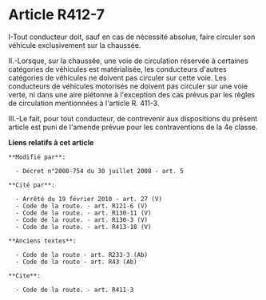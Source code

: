 # Article R412-7

I-Tout conducteur doit, sauf en cas de nécessité absolue, faire circuler son véhicule exclusivement sur la chaussée. 

II.-Lorsque, sur la chaussée, une voie de circulation réservée à certaines catégories de véhicules est matérialisée, les
conducteurs d'autres catégories de véhicules ne doivent pas circuler sur cette voie. Les conducteurs de véhicules motorisés
ne doivent pas circuler sur une voie verte, ni dans une aire piétonne à l'exception des cas prévus par les règles de
circulation mentionnées à l'article R. 411-3.

III.-Le fait, pour tout conducteur, de contrevenir aux dispositions du présent article est puni de l'amende prévue pour les
contraventions de la 4e classe.

**Liens relatifs à cet article**

	**Modifié par**:

	  - Décret n°2008-754 du 30 juillet 2008 - art. 5

	**Cité par**:

	  - Arrêté du 19 février 2010 - art. 27 (V)
	  - Code de la route. - art. R121-6 (V)
	  - Code de la route. - art. R130-11 (V)
	  - Code de la route. - art. R130-3 (V)
	  - Code de la route. - art. R413-18 (V)

	**Anciens textes**:

	  - Code de la route - art. R233-3 (Ab)
	  - Code de la route - art. R43 (Ab)

	**Cite**:

	  - Code de la route. - art. R411-3
